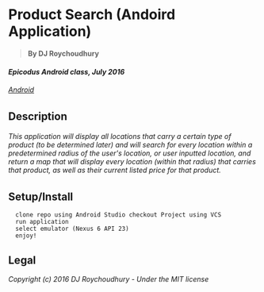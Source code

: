# Product Search (Andoird Application)
> **By DJ Roychoudhury**

#### _Epicodus Android class, July 2016_

###### _[Android](https://www.learnhowtoprogram.com/android)_


## __Description__

######  This application will display all locations that carry a certain type of product (to be determined later) and will search for every location within a predetermined radius of the user's location, or user inputted location, and return a map that will display every location (within that radius) that carries that product, as well as their current listed price for that product.

## Setup/Install

```
  clone repo using Android Studio checkout Project using VCS
  run application
  select emulator (Nexus 6 API 23)
  enjoy!
```


Legal
------

_*Copyright (c) 2016 DJ Roychoudhury - Under the MIT license*_
